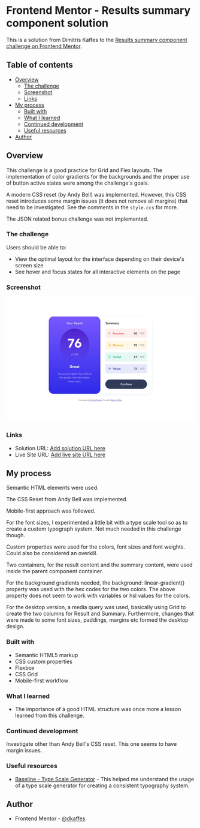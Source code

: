 # Frontend Mentor - Results summary component solution

This is a solution from Dimitris Kaffes to the [Results summary component challenge on Frontend Mentor](https://www.frontendmentor.io/challenges/results-summary-component-CE_K6s0maV).

## Table of contents

- [Overview](#overview)
  - [The challenge](#the-challenge)
  - [Screenshot](#screenshot)
  - [Links](#links)
- [My process](#my-process)
  - [Built with](#built-with)
  - [What I learned](#what-i-learned)
  - [Continued development](#continued-development)
  - [Useful resources](#useful-resources)
- [Author](#author)

## Overview

This challenge is a good practice for Grid and Flex layouts. The implementation of color gradients for the backgrounds and the proper use of button active states were among the challenge's goals.

A modern CSS reset (by Andy Bell) was implemented. However, this CSS reset introduces some margin issues (it does not remove all margins) that need to be investigated. See the comments in the `style.ccs` for more.

The JSON related bonus challenge was not implemented.

### The challenge

Users should be able to:

- View the optimal layout for the interface depending on their device's screen size
- See hover and focus states for all interactive elements on the page

### Screenshot

![Screenshot of the solution](./assets/images/screenshot-solution.jpg)

### Links

- Solution URL: [Add solution URL here](https://your-solution-url.com)
- Live Site URL: [Add live site URL here](https://your-live-site-url.com)

## My process

Semantic HTML elements were used.

The CSS Reset from Andy Bell was implemented.

Mobile-first approach was followed.

For the font sizes, I experimented a little bit with a type scale tool so as to create a custom typograph system. Not much needed in this challenge though.

Custom properties were used for the colors, font sizes and font weights. Could also be considered an overkill.

Two containers, for the result content and the summary content, were used inside the parent component container.

For the background gradients needed, the background: linear-gradient() property was used with the hex codes for the two colors. The above property does not seem to work with variables or hsl values for the colors.

For the desktop version, a media query was used, basically using Grid to create the two columns for Result and Summary. Furthermore, changes that were made to some font sizes, paddings, margins etc formed the desktop design.

### Built with

- Semantic HTML5 markup
- CSS custom properties
- Flexbox
- CSS Grid
- Mobile-first workflow

### What I learned

- The importance of a good HTML structure was once more a lesson learned from this challenge.

### Continued development

Investigate other than Andy Bell's CSS reset. This one seems to have margin issues.

### Useful resources

- [Baseline - Type Scale Generator](https://baseline.is/tools/type-scale-generator/) - This helped me understand the usage of a type scale generator for creating a consistent typography system.

## Author

- Frontend Mentor - [@dkaffes](https://www.frontendmentor.io/profile/dkaffes)
